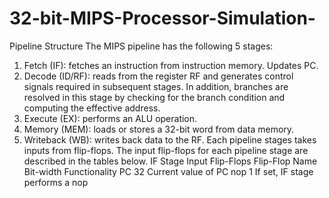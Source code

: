 # 32-bit-MIPS-Processor-Simulation-
Pipeline Structure
The MIPS pipeline has the following 5 stages:
1. Fetch (IF): fetches an instruction from instruction memory. Updates PC.
2. Decode (ID/RF): reads from the register RF and generates control signals required in subsequent stages. In addition, branches are resolved in this stage by checking for the branch condition and computing the effective address.
3. Execute (EX): performs an ALU operation.
4. Memory (MEM): loads or stores a 32-bit word from data memory.
5. Writeback (WB): writes back data to the RF.
Each pipeline stages takes inputs from flip-flops. The input flip-flops for each pipeline stage are described in the tables below.
IF Stage Input Flip-Flops
Flip-Flop Name   Bit-width   Functionality
PC               32          Current value of PC
nop              1           If set, IF stage performs a nop